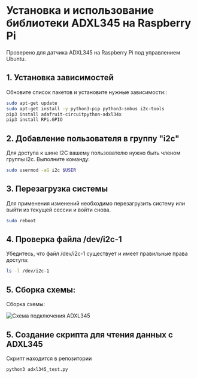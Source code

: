 # Установка и использование библиотеки ADXL345 на Raspberry Pi

Проверено для датчика ADXL345 на Raspberry Pi под управлением Ubuntu.

## 1. Установка зависимостей

Обновите список пакетов и установите нужные зависимости::

```bash
sudo apt-get update
sudo apt-get install -y python3-pip python3-smbus i2c-tools
pip3 install adafruit-circuitpython-adxl34x
pip3 install RPi.GPIO
```

## 2. Добавление пользователя в группу "i2c"

Для доступа к шине I2C вашему пользователю нужно быть членом группы i2c. Выполните команду:

```bash
sudo usermod -aG i2c $USER
```

## 3. Перезагрузка системы

Для применения изменений необходимо перезагрузить систему или выйти из текущей сессии и войти снова.

```bash
sudo reboot
```

## 4. Проверка файла /dev/i2c-1

Убедитесь, что файл /dev/i2c-1 существует и имеет правильные права доступа:

```bash
ls -l /dev/i2c-1
```

## 5. Сборка схемы:


Сборка схемы:

![Схема подключения ADXL345](https://github.com/ilikecinepol/helloworld_mitternacht/issues/1#issue-2420808455)


## 5. Создание скрипта для чтения данных с ADXL345

Скрипт находится в репозитории

```bash
python3 adxl345_test.py
```
